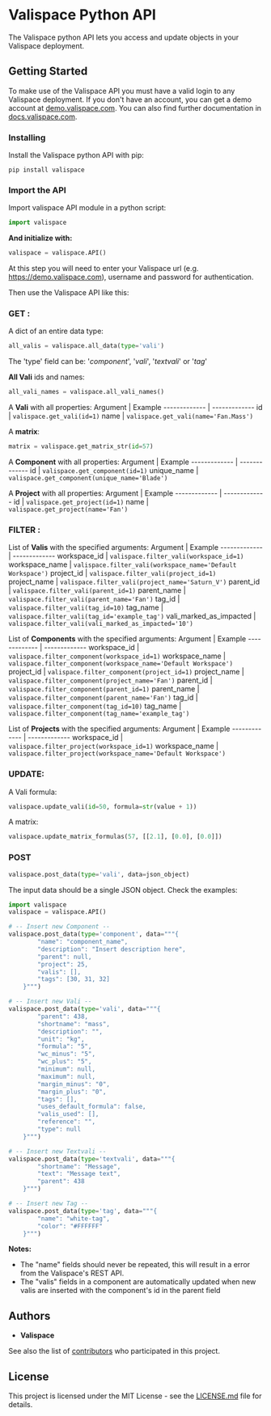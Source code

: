 # Valispace Python API

The Valispace python API lets you access and update objects in your Valispace deployment.

## Getting Started

To make use of the Valispace API you must have a valid login to any Valispace deployment. If you don't have an account, you can get a demo account at [demo.valispace.com](https://demo.valispace.com). You can also find further documentation in [docs.valispace.com](http://www.valispace.com/docs/).

### Installing

Install the Valispace python API with pip:

```
pip install valispace
```

### Import the API

Import valispace API module in a python script:

```python
import valispace
```

**And initialize with:**

```python
valispace = valispace.API()
```

At this step you will need to enter your Valispace url (e.g. https://demo.valispace.com), username and password for authentication.

Then use the Valispace API like this:


### GET :

A dict of an entire data type:
```python
all_valis = valispace.all_data(type='vali')
```
The 'type' field can be: '*component*', '*vali*', '*textvali*' or '*tag*'

**All Vali** ids and names:
```python
all_vali_names = valispace.all_vali_names()
```
A **Vali** with all properties:
Argument | Example
------------- | -------------
id | `valispace.get_vali(id=1)`
name | `valispace.get_vali(name='Fan.Mass')`

A **matrix**:

```python
matrix = valispace.get_matrix_str(id=57)
```

A **Component** with all properties:
Argument | Example
------------- | -------------
id | `valispace.get_component(id=1)`
unique_name | `valispace.get_component(unique_name='Blade')`

A **Project** with all properties:
Argument | Example
------------- | -------------
id | `valispace.get_project(id=1)`
name | `valispace.get_project(name='Fan')`

### FILTER :

List of **Valis** with the specified arguments:
Argument | Example
------------- | -------------
workspace_id | `valispace.filter_vali(workspace_id=1)`
workspace_name | `valispace.filter_vali(workspace_name='Default Workspace')`
project_id | `valispace.filter_vali(project_id=1)`
project_name | `valispace.filter_vali(project_name='Saturn_V')`
parent_id | `valispace.filter_vali(parent_id=1)`
parent_name | `valispace.filter_vali(parent_name='Fan')`
tag_id | `valispace.filter_vali(tag_id=10)`
tag_name | `valispace.filter_vali(tag_id='example_tag')`
vali_marked_as_impacted | `valispace.filter_vali(vali_marked_as_impacted='10')`

List of **Components** with the specified arguments:
Argument | Example
------------- | -------------
workspace_id | `valispace.filter_component(workspace_id=1)`
workspace_name | `valispace.filter_component(workspace_name='Default Workspace')`
project_id | `valispace.filter_component(project_id=1)`
project_name | `valispace.filter_component(project_name='Fan')`
parent_id | `valispace.filter_component(parent_id=1)`
parent_name | `valispace.filter_component(parent_name='Fan')`
tag_id | `valispace.filter_component(tag_id=10)`
tag_name | `valispace.filter_component(tag_name='example_tag')`

List of **Projects** with the specified arguments:
Argument | Example
------------- | -------------
workspace_id | `valispace.filter_project(workspace_id=1)`
workspace_name | `valispace.filter_project(workspace_name='Default Workspace')`

### UPDATE: 
A Vali formula:
```python
valispace.update_vali(id=50, formula=str(value + 1))
```

A matrix:
```python
valispace.update_matrix_formulas(57, [[2.1], [0.0], [0.0]])
```


### POST
```python
valispace.post_data(type='vali', data=json_object)
```

The input data should be a single JSON object. Check the examples:
```python
import valispace
valispace = valispace.API()

# -- Insert new Component --
valispace.post_data(type='component', data="""{
        "name": "component_name",
        "description": "Insert description here",
        "parent": null,
        "project": 25,
        "valis": [],
        "tags": [30, 31, 32]
    }""")

# -- Insert new Vali --
valispace.post_data(type='vali', data="""{
        "parent": 438,
        "shortname": "mass",
        "description": "",
        "unit": "kg",
        "formula": "5",
        "wc_minus": "5",
        "wc_plus": "5",
        "minimum": null,
        "maximum": null,
        "margin_minus": "0",
        "margin_plus": "0",
        "tags": [],
        "uses_default_formula": false,
        "valis_used": [],
        "reference": "",
        "type": null
    }""")

# -- Insert new Textvali --
valispace.post_data(type='textvali', data="""{
        "shortname": "Message",
        "text": "Message text",
        "parent": 438
    }""")

# -- Insert new Tag --
valispace.post_data(type='tag', data="""{
        "name": "white-tag",
        "color": "#FFFFFF"
    }""")
```
**Notes:**
- The "name" fields should never be repeated, this will result in a error from the Valispace's REST API.
- The "valis" fields in a component are automatically updated when new valis are inserted with the component's id in the parent field

<!-- ## Contributing

Please read [CONTRIBUTING.md](https://gist.github.com/PurpleBooth/b24679402957c63ec426) for details on our code of conduct, and the process for submitting pull requests to us. -->

## Authors

* **Valispace**

See also the list of [contributors](https://github.com/your/project/contributors) who participated in this project.

## License

This project is licensed under the MIT License - see the [LICENSE.md](LICENSE.md) file for details.

<!-- ## Acknowledgments

* Hat tip to anyone who's code was used
* Inspiration
* etc -->
